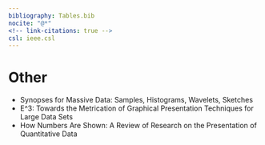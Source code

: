 ```yaml
---
bibliography: Tables.bib
nocite: "@*"
<!-- link-citations: true -->
csl: ieee.csl
---
```



# Other

* Synopses for Massive Data: Samples, Histograms, Wavelets, Sketches
* E^3: Towards the Metrication of Graphical Presentation Techniques for Large Data Sets
* How Numbers Are Shown: A Review of Research on the Presentation of Quantitative Data
